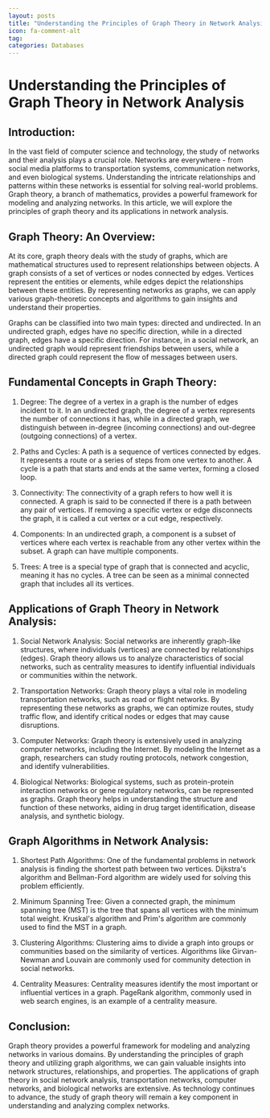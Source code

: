 ```yaml
---
layout: posts
title: "Understanding the Principles of Graph Theory in Network Analysis"
icon: fa-comment-alt
tag:      
categories: Databases
---
```



# Understanding the Principles of Graph Theory in Network Analysis

## Introduction:
In the vast field of computer science and technology, the study of networks and their analysis plays a crucial role. Networks are everywhere - from social media platforms to transportation systems, communication networks, and even biological systems. Understanding the intricate relationships and patterns within these networks is essential for solving real-world problems. Graph theory, a branch of mathematics, provides a powerful framework for modeling and analyzing networks. In this article, we will explore the principles of graph theory and its applications in network analysis.

## Graph Theory: An Overview:
At its core, graph theory deals with the study of graphs, which are mathematical structures used to represent relationships between objects. A graph consists of a set of vertices or nodes connected by edges. Vertices represent the entities or elements, while edges depict the relationships between these entities. By representing networks as graphs, we can apply various graph-theoretic concepts and algorithms to gain insights and understand their properties.

Graphs can be classified into two main types: directed and undirected. In an undirected graph, edges have no specific direction, while in a directed graph, edges have a specific direction. For instance, in a social network, an undirected graph would represent friendships between users, while a directed graph could represent the flow of messages between users.

## Fundamental Concepts in Graph Theory:
1. Degree: The degree of a vertex in a graph is the number of edges incident to it. In an undirected graph, the degree of a vertex represents the number of connections it has, while in a directed graph, we distinguish between in-degree (incoming connections) and out-degree (outgoing connections) of a vertex.

2. Paths and Cycles: A path is a sequence of vertices connected by edges. It represents a route or a series of steps from one vertex to another. A cycle is a path that starts and ends at the same vertex, forming a closed loop.

3. Connectivity: The connectivity of a graph refers to how well it is connected. A graph is said to be connected if there is a path between any pair of vertices. If removing a specific vertex or edge disconnects the graph, it is called a cut vertex or a cut edge, respectively.

4. Components: In an undirected graph, a component is a subset of vertices where each vertex is reachable from any other vertex within the subset. A graph can have multiple components.

5. Trees: A tree is a special type of graph that is connected and acyclic, meaning it has no cycles. A tree can be seen as a minimal connected graph that includes all its vertices.

## Applications of Graph Theory in Network Analysis:
1. Social Network Analysis: Social networks are inherently graph-like structures, where individuals (vertices) are connected by relationships (edges). Graph theory allows us to analyze characteristics of social networks, such as centrality measures to identify influential individuals or communities within the network.

2. Transportation Networks: Graph theory plays a vital role in modeling transportation networks, such as road or flight networks. By representing these networks as graphs, we can optimize routes, study traffic flow, and identify critical nodes or edges that may cause disruptions.

3. Computer Networks: Graph theory is extensively used in analyzing computer networks, including the Internet. By modeling the Internet as a graph, researchers can study routing protocols, network congestion, and identify vulnerabilities.

4. Biological Networks: Biological systems, such as protein-protein interaction networks or gene regulatory networks, can be represented as graphs. Graph theory helps in understanding the structure and function of these networks, aiding in drug target identification, disease analysis, and synthetic biology.

## Graph Algorithms in Network Analysis:
1. Shortest Path Algorithms: One of the fundamental problems in network analysis is finding the shortest path between two vertices. Dijkstra's algorithm and Bellman-Ford algorithm are widely used for solving this problem efficiently.

2. Minimum Spanning Tree: Given a connected graph, the minimum spanning tree (MST) is the tree that spans all vertices with the minimum total weight. Kruskal's algorithm and Prim's algorithm are commonly used to find the MST in a graph.

3. Clustering Algorithms: Clustering aims to divide a graph into groups or communities based on the similarity of vertices. Algorithms like Girvan-Newman and Louvain are commonly used for community detection in social networks.

4. Centrality Measures: Centrality measures identify the most important or influential vertices in a graph. PageRank algorithm, commonly used in web search engines, is an example of a centrality measure.

## Conclusion:
Graph theory provides a powerful framework for modeling and analyzing networks in various domains. By understanding the principles of graph theory and utilizing graph algorithms, we can gain valuable insights into network structures, relationships, and properties. The applications of graph theory in social network analysis, transportation networks, computer networks, and biological networks are extensive. As technology continues to advance, the study of graph theory will remain a key component in understanding and analyzing complex networks.